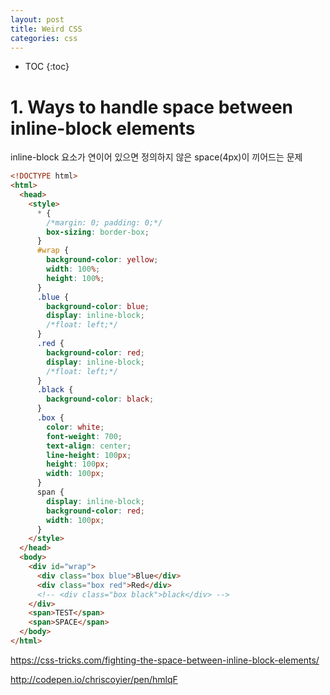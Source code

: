 ```yaml
---
layout: post
title: Weird CSS
categories: css
---
```


* TOC
{:toc}


# 1. Ways to handle space between inline-block elements

inline-block 요소가 연이어 있으면 정의하지 않은 space(4px)이 끼어드는 문제

```html
<!DOCTYPE html>
<html>
  <head>
    <style>
      * {
        /*margin: 0; padding: 0;*/
        box-sizing: border-box;
      }
      #wrap {
        background-color: yellow;
        width: 100%;
        height: 100%;
      }
      .blue {
        background-color: blue;
        display: inline-block;
        /*float: left;*/
      }
      .red {
        background-color: red;
        display: inline-block;
        /*float: left;*/
      }
      .black {
        background-color: black;
      }
      .box {
        color: white;
        font-weight: 700;
        text-align: center;
        line-height: 100px;
        height: 100px;
        width: 100px;
      }
      span {
        display: inline-block;
        background-color: red;
        width: 100px;
      }
    </style>
  </head>
  <body>
    <div id="wrap">
      <div class="box blue">Blue</div>
      <div class="box red">Red</div>
      <!-- <div class="box black">black</div> -->
    </div>
    <span>TEST</span>
    <span>SPACE</span>
  </body>
</html>
```

https://css-tricks.com/fighting-the-space-between-inline-block-elements/

http://codepen.io/chriscoyier/pen/hmlqF
